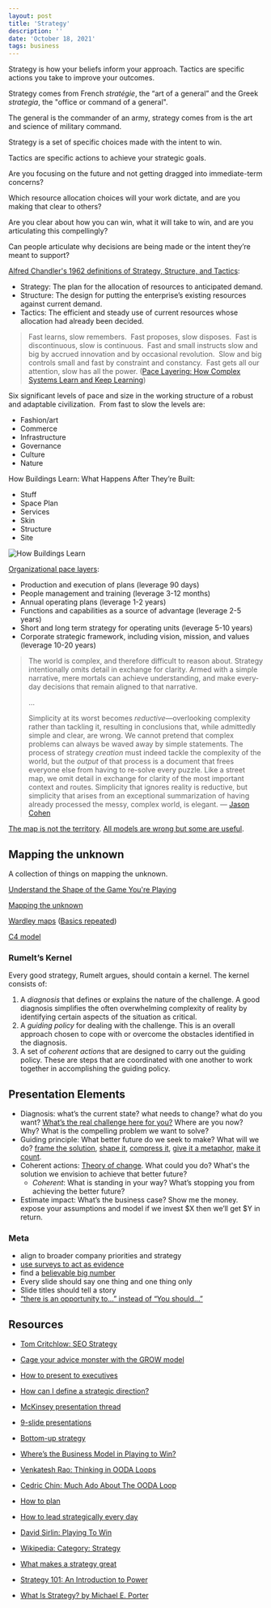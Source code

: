 ```yaml
---
layout: post
title: 'Strategy'
description: ''
date: 'October 18, 2021'
tags: business
---
```


Strategy is how your beliefs inform your approach. Tactics are specific actions you take to improve your outcomes.

Strategy comes from French _stratégie_, the “art of a general” and the Greek _strategia_, the "office or command of a general".

The general is the commander of an army, strategy comes from is the art and science of military command.

Strategy is a set of specific choices made with the intent to win.

Tactics are specific actions to achieve your strategic goals.

Are you focusing on the future and not getting dragged into immediate-term concerns?

Which resource allocation choices will your work dictate, and are you making that clear to others?

Are you clear about how you can win, what it will take to win, and are you articulating this compellingly?

Can people articulate why decisions are being made or the intent they’re meant to support?

[Alfred Chandler's 1962 definitions of Strategy, Structure, and Tactics](https://www.amazon.com/Strategy-Structure-Chapters-Industrial-Enterprise/dp/158798198X):
- Strategy: The plan for the allocation of resources to anticipated demand.
- Structure: The design for putting the enterprise’s existing resources against current demand.
- Tactics: The efficient and steady use of current resources whose allocation had already been decided.

> Fast learns, slow remembers.  Fast proposes, slow disposes.  Fast is discontinuous, slow is continuous.  Fast and small instructs slow and big by accrued innovation and by occasional revolution.  Slow and big controls small and fast by constraint and constancy.  Fast gets all our attention, slow has all the power. ([Pace Layering: How Complex Systems Learn and Keep Learning](https://jods.mitpress.mit.edu/pub/issue3-brand/release/2))

Six significant levels of pace and size in the working structure of a robust and adaptable civilization.  From fast to slow the levels are:
- Fashion/art
- Commerce
- Infrastructure
- Governance
- Culture
- Nature 

How Buildings Learn: What Happens After They’re Built:
- Stuff
- Space Plan
- Services
- Skin
- Structure
- Site

![How Buildings Learn](https://resize-v3.pubpub.org/eyJidWNrZXQiOiJhc3NldHMucHVicHViLm9yZyIsImtleSI6Im52YjdjYzdsLzAxNTEzNzgyMDEwNzQ3LnBuZyIsImVkaXRzIjp7InJlc2l6ZSI6eyJ3aWR0aCI6ODAwLCJmaXQiOiJpbnNpZGUiLCJ3aXRob3V0RW5sYXJnZW1lbnQiOnRydWV9fX0=)

[Organizational pace layers](https://www.cpj.fyi/pace-layers-for-organization/):
- Production and execution of plans (leverage 90 days)
- People management and training (leverage 3-12 months)
- Annual operating plans (leverage 1-2 years)
- Functions and capabilities as a source of advantage (leverage 2-5 years)
- Short and long term strategy for operating units (leverage 5-10 years)
- Corporate strategic framework, including vision, mission, and values (leverage 10-20 years)

> The world is complex, and therefore difficult to reason about. Strategy intentionally omits detail in exchange for clarity. Armed with a simple narrative, mere mortals can achieve understanding, and make every-day decisions that remain aligned to that narrative.
>
> …
>
> Simplicity at its worst becomes _reductive_—overlooking complexity rather than tackling it, resulting in conclusions that, while admittedly simple and clear, are wrong. We cannot pretend that complex problems can always be waved away by simple statements. The process of strategy _creation_ must indeed tackle the complexity of the world, but the _output_ of that process is a document that frees everyone else from having to re-solve every puzzle. Like a street map, we omit detail in exchange for clarity of the most important context and routes. Simplicity that ignores reality is reductive, but simplicity that arises from an exceptional summarization of having already processed the messy, complex world, is elegant.
> — [Jason Cohen](https://longform.asmartbear.com/great-strategy)

[The map is not the territory](https://www.lesswrong.com/tag/map-and-territory). [All models are wrong but some are useful](https://en.wikipedia.org/wiki/All_models_are_wrong).

## Mapping the unknown

A collection of things on mapping the unknown.

[Understand the Shape of the Game You're Playing](https://commoncog.com/understand-shape-of-game/)

[Mapping the unknown](https://steveblank.com/2022/09/20/mapping-the-unknown-the-ten-steps-to-map-any-industry/)

[Wardley maps](https://en.wikipedia.org/wiki/Wardley_map) ([Basics repeated](https://blog.gardeviance.org/2013/03/basics-repeated-again.html))

[C4 model](https://c4model.com/)

### Rumelt’s Kernel

Every good strategy, Rumelt argues, should contain a kernel. The kernel consists of:

1. A _diagnosis_ that defines or explains the nature of the challenge. A good diagnosis simplifies the often overwhelming complexity of reality by identifying certain aspects of the situation as critical.
2. A _guiding policy_ for dealing with the challenge. This is an overall approach chosen to cope with or overcome the obstacles identified in the diagnosis.
3. A set of _coherent actions_ that are designed to carry out the guiding policy. These are steps that are coordinated with one another to work together in accomplishing the guiding policy.

## Presentation Elements

- Diagnosis: what’s the current state? what needs to change? what do you want? [What’s the real challenge here for you?](https://lukasmurdock.com/useful-questions/) Where are you now? Why? What is the compelling problem we want to solve?
- Guiding principle: What better future do we seek to make? What will we do? [frame the solution](https://commoncog.com/obviously-awesome/), [shape it](https://basecamp.com/shapeup/1.1-chapter-02), [compress it](https://www.eugenewei.com/blog/2017/5/11/jpeg-your-ideas), [give it a metaphor](https://interactionmagic.com/Metaphors-mold-minds), [make it count](https://lukasmurdock.com/make-it-count/).
- Coherent actions: [Theory of change](http://www.aaronsw.com/weblog/theoryofchange). What could you do? What's the solution we envision to achieve that better future?
    - _Coherent_: What is standing in your way? What’s stopping you from achieving the better future?
- Estimate impact: What’s the business case? Show me the money. expose your assumptions and model if we invest $X then we’ll get $Y in return.

### Meta

- align to broader company priorities and strategy
- [use surveys to act as evidence](https://newsletter.seomba.com/p/using-surveys-to-increase-executive)
- find a [believable big number](https://newsletter.seomba.com/p/managing-expectations-by-finding)
- Every slide should say one thing and one thing only
- Slide titles should tell a story
- [“there is an opportunity to…” instead of “You should…”](https://newsletter.seomba.com/p/the-consultants-stance)


## Resources

- [Tom Critchlow: SEO Strategy](https://newsletter.seomba.com/p/how-to-make-an-seo-strategy)

- [Cage your advice monster with the GROW model](https://critter.blog/2022/09/09/cage-your-advice-monster-with-the-grow-model/)

- [How to present to executives](https://lethain.com/present-to-executives/?utm_source=stefanjudis)

- [How can I define a strategic direction?](https://newsletter.buditanrim.co/p/dear-budi-my-team-is-focusing-on)

- [McKinsey presentation thread](https://twitter.com/polak_jasper/status/1550816018158833667?s=20&t=Zue2_m53l4vaiPt6WVyoww)
- [9-slide presentations](https://critter.blog/2023/04/17/9-slide-presentations/)

- [Bottom-up strategy](https://theoverlap.substack.com/p/bottom-up-strategy)

- [Where’s the Business Model in Playing to Win?](https://rogermartin.medium.com/wheres-the-business-model-in-playing-to-win-33dfb8e87354)

- [Venkatesh Rao: Thinking in OODA Loops](https://www.ribbonfarm.com/2021/12/06/thinking-in-ooda-loops/)
- [Cedric Chin: Much Ado About The OODA Loop](https://commoncog.com/much-ado-about-the-ooda-loop/)

- [How to plan](https://kellanem.com/notes/how-to-plan)

- [How to lead strategically every day](https://www.lenareinhard.com/articles/how-to-lead-strategically-every-day)

- [David Sirlin: Playing To Win](https://www.sirlin.net/ptw)

- [Wikipedia: Category: Strategy](https://en.wikipedia.org/wiki/Category:Strategy)

- [What makes a strategy great](https://longform.asmartbear.com/great-strategy/)

- [Strategy 101: An Introduction to Power](https://tasshin.com/blog/strategy-101/)

- [What Is Strategy? by Michael E. Porter](https://hbr.org/1996/11/what-is-strategy)
